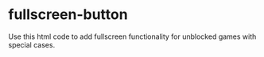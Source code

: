 # fullscreen-button
Use this html code to add fullscreen functionality for unblocked games with special cases.
